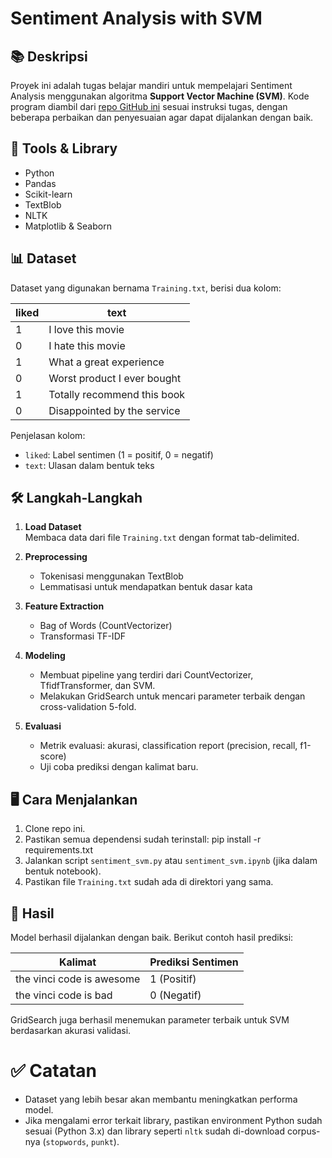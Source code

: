 # Sentiment Analysis with SVM

## 📚 Deskripsi

Proyek ini adalah tugas belajar mandiri untuk mempelajari Sentiment Analysis menggunakan algoritma **Support Vector Machine (SVM)**. Kode program diambil dari [repo GitHub ini](https://github.com/jatinwarade/Sentiment-analysis-using-SVM) sesuai instruksi tugas, dengan beberapa perbaikan dan penyesuaian agar dapat dijalankan dengan baik.

## 🔧 Tools & Library

- Python
- Pandas
- Scikit-learn
- TextBlob
- NLTK
- Matplotlib & Seaborn

## 📊 Dataset

Dataset yang digunakan bernama `Training.txt`, berisi dua kolom:

| liked | text                         |
|-------|------------------------------|
| 1     | I love this movie            |
| 0     | I hate this movie            |
| 1     | What a great experience      |
| 0     | Worst product I ever bought  |
| 1     | Totally recommend this book  |
| 0     | Disappointed by the service  |

Penjelasan kolom:
- `liked`: Label sentimen (1 = positif, 0 = negatif)
- `text`: Ulasan dalam bentuk teks

## 🛠️ Langkah-Langkah

1. **Load Dataset**  
   Membaca data dari file `Training.txt` dengan format tab-delimited.

2. **Preprocessing**  
   - Tokenisasi menggunakan TextBlob
   - Lemmatisasi untuk mendapatkan bentuk dasar kata

3. **Feature Extraction**  
   - Bag of Words (CountVectorizer)
   - Transformasi TF-IDF

4. **Modeling**  
   - Membuat pipeline yang terdiri dari CountVectorizer, TfidfTransformer, dan SVM.
   - Melakukan GridSearch untuk mencari parameter terbaik dengan cross-validation 5-fold.

5. **Evaluasi**  
   - Metrik evaluasi: akurasi, classification report (precision, recall, f1-score)
   - Uji coba prediksi dengan kalimat baru.

## 🖥️ Cara Menjalankan

1. Clone repo ini.
2. Pastikan semua dependensi sudah terinstall:
pip install -r requirements.txt
3. Jalankan script `sentiment_svm.py` atau `sentiment_svm.ipynb` (jika dalam bentuk notebook).
4. Pastikan file `Training.txt` sudah ada di direktori yang sama.

## 🔎 Hasil

Model berhasil dijalankan dengan baik. Berikut contoh hasil prediksi:

| Kalimat                              | Prediksi Sentimen |
|--------------------------------------|-------------------|
| the vinci code is awesome            | 1 (Positif)       |
| the vinci code is bad                | 0 (Negatif)       |

GridSearch juga berhasil menemukan parameter terbaik untuk SVM berdasarkan akurasi validasi.

# ✅ Catatan

- Dataset yang lebih besar akan membantu meningkatkan performa model.
- Jika mengalami error terkait library, pastikan environment Python sudah sesuai (Python 3.x) dan library seperti `nltk` sudah di-download corpus-nya (`stopwords`, `punkt`).
